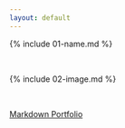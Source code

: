 ```yaml
---
layout: default
---
```


{% include 01-name.md %}

<br>

{% include 02-image.md %}

<br>

[Markdown Portfolio](https://github.com/madisoncarsan/markdown-portfolio)

